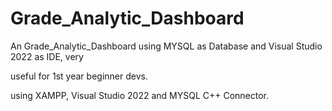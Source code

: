 # Grade_Analytic_Dashboard
An Grade_Analytic_Dashboard using MYSQL as Database and Visual Studio 2022 as IDE, very 

useful for 1st year beginner devs.

using XAMPP,
Visual Studio 2022
and MYSQL C++ Connector.
